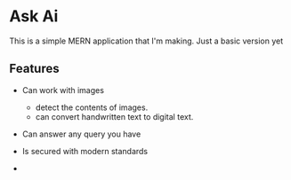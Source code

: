 # Ask Ai

This is a simple MERN application that I'm making. Just a basic version yet

## Features

* Can work with images
    - detect the contents of images.
    - can convert handwritten text to digital text.

* Can answer any query you have

* Is secured with modern standards

* 